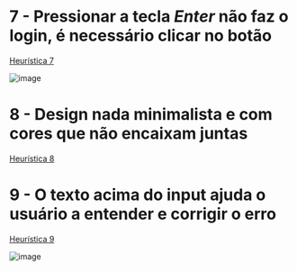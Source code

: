 



# 7 - Pressionar a tecla *Enter* não faz o login, é necessário clicar no botão
<a href="https://www.nngroup.com/articles/ten-usability-heuristics/#toc-7-flexibility-and-efficiency-of-use-7">Heurística 7</a>

![image](https://github.com/Rafael-Nunes-Silva/bertoti/assets/76886825/6955aa1e-71ac-4e12-ba30-e0ccadd6d6f1)

# 8 - Design nada minimalista e com cores que não encaixam juntas
<a href="https://www.nngroup.com/articles/ten-usability-heuristics/#toc-8-aesthetic-and-minimalist-design-8">Heurística 8</a>



# 9 - O texto acima do input ajuda o usuário a entender e corrigir o erro
<a href="https://www.nngroup.com/articles/ten-usability-heuristics/#toc-9-help-users-recognize-diagnose-and-recover-from-errors-9">Heurística 9</a>

![image](https://github.com/Rafael-Nunes-Silva/bertoti/assets/76886825/d6c2dc28-2f70-4536-a48e-137094014a54)
